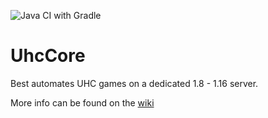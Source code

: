 ![Java CI with Gradle](https://github.com/Mezy/UhcCore/workflows/Java%20CI%20with%20Gradle/badge.svg)

# UhcCore
Best automates UHC games on a dedicated 1.8 - 1.16 server.

More info can be found on the [wiki](https://github.com/Mezy/UhcCore/wiki)
